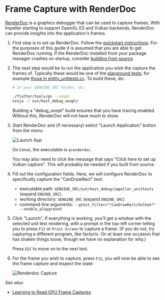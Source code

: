 # Frame Capture with RenderDoc

[RenderDoc](https://renderdoc.org/) is a graphics debugger that can be used to
capture frames. With Impeller starting to support OpenGL ES and Vulkan backends,
RenderDoc can provide insights into the application's frames.

1. First step is to set up RenderDoc. Follow the
   [quickstart instructions](https://renderdoc.org/docs/getting_started/quick_start.html).
   For the purposes of this guide it is assumed that you are able to get
   RenderDoc running. If the RenderDoc installed from your package manager
   crashes on startup, consider
   [building from source](https://github.com/baldurk/renderdoc/blob/v1.x/docs/CONTRIBUTING/Compiling.md).

1. The next step would be to run the application you wish the capture the frames
   of. Typically these would be one of the
   [playground tests](https://github.com/flutter/engine/tree/main/impeller/playground),
   for example
   [those in entity_unittests.cc](https://github.com/flutter/flutter/blob/main/engine/src/flutter/impeller/entity/entity_unittests.cc).
   To build these, do:

   ```bash
   # In your $ENGINE_SRC folder, do:

   ./flutter/tools/gn --unopt
   ninja -C out/host_debug_unopt/
   ```

   Building a "debug_unopt" build ensures that you have tracing enabled. Without
   this, RenderDoc will not have much to show.

1. Start RenderDoc and (if necessary) select "Launch Application" button from
   the menu:

   ![Launch App](https://raw.githubusercontent.com/flutter/assets-for-api-docs//5da33067f5cfc7f177d9c460d618397aad9082ca/assets/engine/impeller/renderdoc_frame_capture/launch-app.avif)

   On Linux, the executable is `qrenderdoc`.

   You may also need to click the message that says "Click here to set up Vulkan
   capture". This will probably be needed if you built from source.

1. Fill out the configuration fields. Here, we will configure RenderDoc to
   specifically capture the "CanDrawRect" test:

   - executable path: `$ENGINE_SRC/out/host_debug/impeller_unittests` (expand
     `ENGINE_SRC`).
   - working directory: `$ENGINE_SRC` (expand `ENGINE_SRC`)
   - command-line arguments:
     `--gtest_filter="*CanDrawRect/Vulkan*" --enable_playground`

1. Click "Launch". If everything is working, you'll get a window with the
   selected unit test rendering, with a prompt in the top-left corner telling
   you to press `F12` or `Print Screen` to capture a frame. (If you do not, try
   capturing a different program, like factorio. On at least one occasion that
   has shaken things loose, though we have no explanation for why.)

   Press `ESC` to move on to the next test.

1. For the frame you wish to capture, press `F12`, you will now be able to see
   the frame capture and inspect the state:

   ![Renderdoc Capture](https://raw.githubusercontent.com/flutter/assets-for-api-docs//5da33067f5cfc7f177d9c460d618397aad9082ca/assets/engine/impeller/renderdoc_frame_capture/render-doc-capture.avif)

_See also:_

- [Learning to Read GPU Frame Captures](https://github.com/flutter/flutter/blob/main/engine/src/flutter/impeller/docs/read_frame_captures.md)
